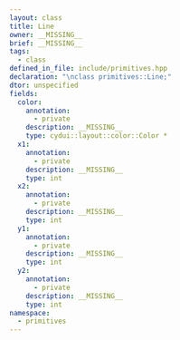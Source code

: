 ```yaml
---
layout: class
title: Line
owner: __MISSING__
brief: __MISSING__
tags:
  - class
defined_in_file: include/primitives.hpp
declaration: "\nclass primitives::Line;"
dtor: unspecified
fields:
  color:
    annotation:
      - private
    description: __MISSING__
    type: cydui::layout::color::Color *
  x1:
    annotation:
      - private
    description: __MISSING__
    type: int
  x2:
    annotation:
      - private
    description: __MISSING__
    type: int
  y1:
    annotation:
      - private
    description: __MISSING__
    type: int
  y2:
    annotation:
      - private
    description: __MISSING__
    type: int
namespace:
  - primitives
---
```

